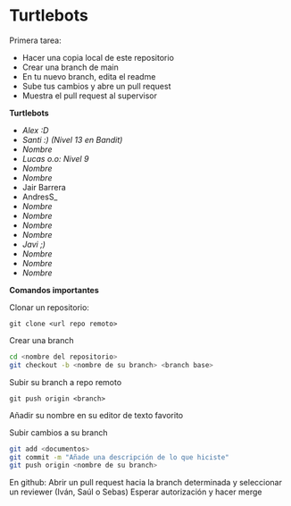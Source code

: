 # Turtlebots
Primera tarea:
  - Hacer una copia local de este repositorio
  - Crear una branch de main
  - En tu nuevo branch, edita el readme
  - Sube tus cambios y abre un pull request
  - Muestra el pull request al supervisor

**Turtlebots**
- _Alex :D_
- _Santi :) (Nivel 13 en Bandit)_
- _Nombre_
- _Lucas o.o: Nivel 9_
- _Nombre_
- _Nombre_
- Jair Barrera 
- AndresS_
- _Nombre_
- _Nombre_
- _Nombre_
- _Nombre_
- _Javi ;)_
- _Nombre_
- _Nombre_
- _Nombre_

**Comandos importantes**

Clonar un repositorio: 

  `git clone <url repo remoto>`
  
Crear una branch  
  ```bash
  cd <nombre del repositorio>
  git checkout -b <nombre de su branch> <branch base>
  ```
  
Subir su branch a repo remoto

  `git push origin <branch>`
  
Añadir su nombre en su editor de texto favorito

Subir cambios a su branch
  ```bash
  git add <documentos>
  git commit -m "Añade una descripción de lo que hiciste"
  git push origin <nombre de su branch>
  ```
  
En github:
  Abrir un pull request hacia la branch determinada y seleccionar un reviewer (Iván, Saúl o Sebas)
  Esperar autorización y hacer merge
  
